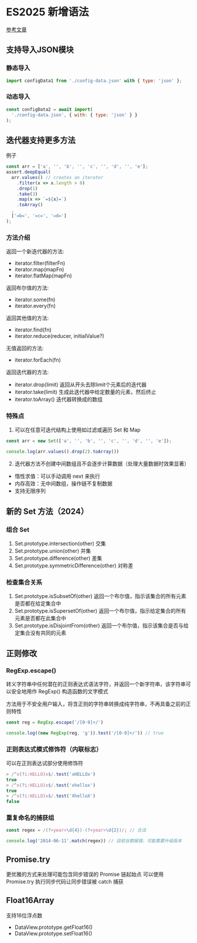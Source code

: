 # ES2025 新增语法

[参考文章](https://2ality.com/2025/06/ecmascript-2025.html)

## 支持导入JSON模块
### 静态导入
```js
import configData1 from './config-data.json' with { type: 'json' };
```

### 动态导入
```js
const configData2 = await import(
  './config-data.json', { with: { type: 'json' } }
);
```

## 迭代器支持更多方法
例子
```js
const arr = ['a', '', 'b', '', 'c', '', 'd', '', 'e'];
assert.deepEqual(
  arr.values() // creates an iterator
    .filter(x => x.length > 0)
    .drop(1)
    .take(3)
    .map(x => `=${x}=`)
    .toArray()
  ,
  ['=b=', '=c=', '=d=']
);
```

### 方法介绍

返回一个新迭代器的方法:
+ iterator.filter(filterFn)
+ iterator.map(mapFn)
+ iterator.flatMap(mapFn)

返回布尔值的方法:
+ iterator.some(fn)
+ iterator.every(fn)

返回其他值的方法:
+ iterator.find(fn)
+ iterator.reduce(reducer, initialValue?)

无值返回的方法:
+ iterator.forEach(fn)

返回迭代器的方法:
+ iterator.drop(limit) 返回从开头去除limit个元素后的迭代器
+ iterator.take(limit) 生成此迭代器中给定数量的元素，然后终止
+ iterator.toArray() 迭代器转换成的数组

### 特殊点

1. 可以在任意可迭代结构上使用如过滤或遍历 Set 和 Map

```js
const arr = new Set(['a', '', 'b', '', 'c', '', 'd', '', 'e']);

console.log(arr.values().drop(2).toArray())
```

2. 迭代器方法不创建中间数组且不会逐步计算数据（处理大量数据时效果显著）

+ 惰性求值：可以手动调用 next 来执行
+ 内存高效：无中间数组，操作链不复制数据
+ 支持无限序列

## 新的 Set 方法（2024）

### 组合 Set

1. Set.prototype.intersection(other) 交集
2. Set.prototype.union(other) 并集
3. Set.prototype.difference(other) 差集
4. Set.prototype.symmetricDifference(other) 对称差

### 检查集合关系

1. Set.prototype.isSubsetOf(other) 返回一个布尔值，指示该集合的所有元素是否都在给定集合中
2. Set.prototype.isSupersetOf(other) 返回一个布尔值，指示给定集合的所有元素是否都在此集合中
3. Set.prototype.isDisjointFrom(other) 返回一个布尔值，指示该集合是否与给定集合没有共同的元素

## 正则修改

### RegExp.escape()

转义字符串中任何潜在的正则表达式语法字符，并返回一个新字符串，该字符串可以安全地用作 RegExp() 构造函数的文字模式

方法用于不安全用户输入，将含正则的字符串转换成纯字符串，不再具备之前的正则特性
```js
const reg = RegExp.escape('/[0-9]+/')

console.log((new RegExp(reg, 'g')).test('/[0-9]+/')) // true
```

### 正则表达式模式修饰符（内联标志）

可以在正则表达试部分使用修饰符
```js
> /^x(?i:HELLO)x$/.test('xHELLOx')
true
> /^x(?i:HELLO)x$/.test('xhellox')
true
> /^x(?i:HELLO)x$/.test('XhelloX')
false
```

### 重复命名的捕获组

```js
const regex = /(?<year>\d{4})-(?<year>\d{2})/; // 合法

console.log('2014-06-11'.match(regex)) // 目前谷歌报错，可能需要升级版本
```

## Promise.try

更优雅的方式来处理可能包含同步错误的 Promise 链起始点
可以使用 Promise.try 执行同步代码让同步错误被 catch 捕获

## Float16Array

支持16位浮点数

+ DataView.prototype.getFloat16()
+ DataView.prototype.setFloat16()

